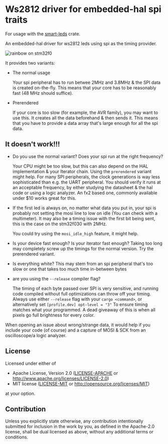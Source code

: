 # Ws2812 driver for embedded-hal spi traits

For usage with the [smart-leds](https://github.com/smart-leds-rs/smart-leds)
crate.

An embedded-hal driver for ws2812 leds using spi as the timing provider.

![rainbow on stm32f0](./stm32f0_ws2812_spi_rainbow.gif)

It provides two variants:
- The normal usage

  Your spi peripheral has to run betwee 2MHz and 3.8MHz & the SPI data is created on-the-fly.
  This means that your core has to be reasonably fast (48 MHz should suffice).
- Prerendered

  If your core is too slow (for example, the AVR family), you
  may want to use this. It creates all the data beforehand & then sends it. This
  means that you have to provide a data array that's large enough for all the
  spi data.

## It doesn't work!!!
- Do you use the normal variant? Does your spi run at the right frequency?

  Your CPU might be too slow, but this can also depend on the HAL implementation
  & your Iterator chain. Using the `prerendered` variant might help. For many
  SPI peripherals, the clock generations is way less sophisticated than e.g.
  the UART peripheral. You should verify it runs at an acceptable frequency, by
  either studying the datasheet & the hal code or using a logic analyzer. An
  fx2 based one, commonly available under $10 works great for this.
- If the first led is always on, no matter what data you put in, your spi is
  probably not setting the mosi line to low on idle (You can check with a multimeter).
  It may also be a timing issue with the first bit being sent, this is the case
  on the stm32f030 with 2MHz.

  You could try using the `mosi_idle_high` feature, it might help.

- Is your device fast enough? Is your iterator fast enough? Taking too long may
  completely screw up the timings for the normal version. Try the prerendered variant.

- Is everything white? This may stem from an spi peripheral that's too slow or
  one that takes too much time in-between bytes

- are you using the `--release` compiler flag?  

  The timing of each byte passed over SPI is very sensitive, and running code compiled
  without full optimizations can throw off your timing. Always use either `--release`
  flag with your `cargo <command>`, or alternatively set `[profile.dev] opt-level = "3"` 
  To ensure timing matches what your programmed. A dead giveaway of this is when all 
  pixels go full brightness for every color. 

When opening an issue about wrong/strange data, it would help if you include
your code (of course) and a capture of MOSI & SCK from an oscilloscope/a logic
analyzer.

## License

Licensed under either of

- Apache License, Version 2.0 ([LICENSE-APACHE](LICENSE-APACHE) or http://www.apache.org/licenses/LICENSE-2.0)
- MIT license ([LICENSE-MIT](LICENSE-MIT) or http://opensource.org/licenses/MIT)

at your option.

## Contribution

Unless you explicitly state otherwise, any contribution intentionally submitted
for inclusion in the work by you, as defined in the Apache-2.0 license, shall be
dual licensed as above, without any additional terms or conditions.
